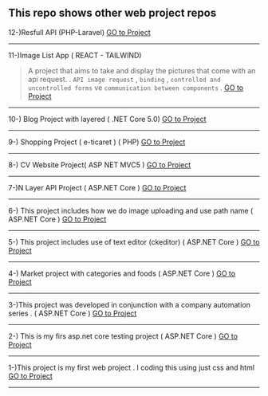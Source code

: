 
##  This repo shows other web project repos


12-)Resfull API (PHP-Laravel)
[GO to Project  ](https://github.com/sedatbilece/PHP/tree/master/LaravelProjects/first-app)
***


11-)Image List App ( REACT - TAILWIND)
> A project that aims to take and display the pictures that come with an api request. .
> `API image request` , `binding` , `controlled and uncontrolled forms` ve `communication between components` .
[GO to Project  ](https://github.com/sedatbilece/React-Projects/tree/master/imagelist-app)
***


10-) Blog Project with layered ( .NET Core 5.0) 
[GO to Project  ](https://github.com/sedatbilece/ASP.NET-Core-5.0-Blog-Project)
***

9-) Shopping Project ( e-ticaret ) ( PHP)
[GO to Project  ](https://github.com/sedatbilece/Shopping-Project)
***
8-) CV Website Project( ASP NET MVC5 )
[GO to Project  ](https://github.com/sedatbilece/CvProject)
***

7-)N Layer API Project ( ASP.NET Core )
[GO to Project  ](https://github.com/sedatbilece/NLayerProject)
***
6-) This project includes how we do image uploading and use path name ( ASP.NET Core )
[GO to Project  ](https://github.com/sedatbilece/asp.net-core-image-uploading)
***

5-) This project includes use of text editor (ckeditor) ( ASP.NET Core )
[GO to Project  ](https://github.com/sedatbilece/asp.net-core-texteditor-using)
***


4-) Market project with categories and foods ( ASP.NET Core )
[GO to Project  ](https://github.com/sedatbilece/CoreAndFood)
***

3-)This project was developed in conjunction with a company automation series . ( ASP.NET Core )
[GO to Project  ](https://github.com/sedatbilece/asp.net-core-company-automation-project)
***

2-) This is my firs asp.net core testing project ( ASP.NET Core )
   [GO to Project  ](https://github.com/sedatbilece/asp.net-core-library-project)
***

1-)This project is my first web project . I coding this using just css and html   
    [GO to Project  ](https://github.com/sedatbilece/my-first-page)
***







